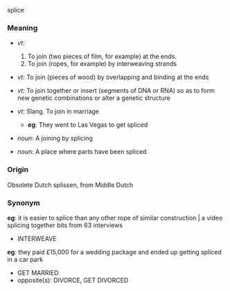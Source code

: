 splice
### Meaning
+ _vt_:
   1. To join (two pieces of film, for example) at the ends.
   2. To join (ropes, for example) by interweaving strands
+ _vt_: To join (pieces of wood) by overlapping and binding at the ends
+ _vt_: To join together or insert (segments of DNA or RNA) so as to form new genetic combinations or alter a genetic structure
+ _vt_: Slang. To join in marriage
    + __eg__: They went to Las Vegas to get spliced

+ _noun_: A joining by splicing
+ _noun_: A place where parts have been spliced

### Origin

Obsolete Dutch splissen, from Middle Dutch

### Synonym

__eg__: it is easier to splice than any other rope of similar construction | a video splicing together bits from 63 interviews

+ INTERWEAVE

__eg__: they paid £15,000 for a wedding package and ended up getting spliced in a car park

+ GET MARRIED
+ opposite(s): DIVORCE, GET DIVORCED


